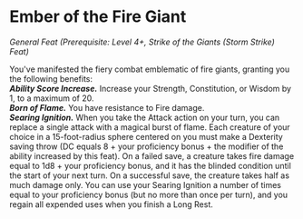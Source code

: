 # Ember of the Fire Giant
*General Feat (Prerequisite: Level 4+, Strike of the Giants (Storm Strike) Feat)*

You've manifested the fiery combat emblematic of fire giants, granting you the following benefits:  
***Ability Score Increase.*** Increase your Strength, Constitution, or Wisdom by 1, to a maximum of 20.  
***Born of Flame.*** You have resistance to Fire damage.  
***Searing Ignition.*** When you take the Attack action on your turn, you can replace a single attack with a magical burst of flame. Each creature of your choice in a 15-foot-radius sphere centered on you must make a Dexterity saving throw (DC equals 8 + your proficiency bonus + the modifier of the ability increased by this feat). On a failed save, a creature takes fire damage equal to 1d8 + your proficiency bonus, and it has the blinded condition until the start of your next turn. On a successful save, the creature takes half as much damage only. You can use your Searing Ignition a number of times equal to your proficiency bonus (but no more than once per turn), and you regain all expended uses when you finish a Long Rest.